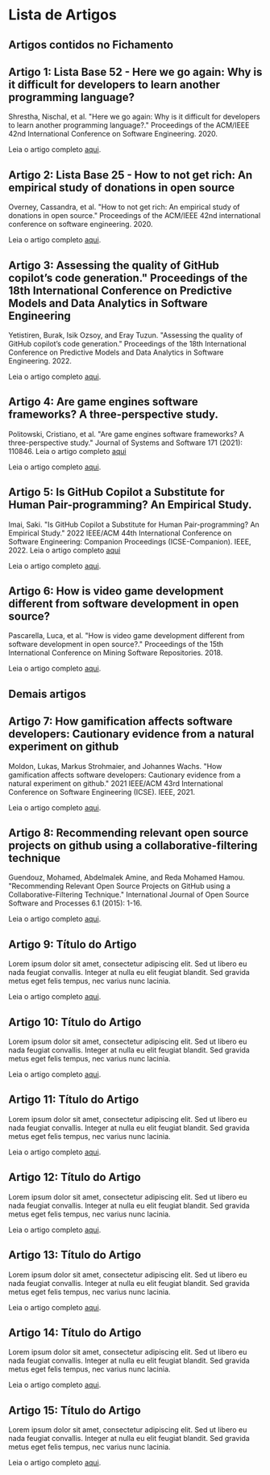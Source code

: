 # Lista de Artigos

## Artigos contidos no Fichamento

## Artigo 1: Lista Base 52 - Here we go again: Why is it difficult for developers to learn another programming language?
Shrestha, Nischal, et al. "Here we go again: Why is it difficult for developers to learn another programming language?." Proceedings of the ACM/IEEE 42nd International Conference on Software Engineering. 2020.

Leia o artigo completo [aqui](https://nischalshrestha.me/docs/cross_language_interference.pdf).

## Artigo 2: Lista Base 25 - How to not get rich: An empirical study of donations in open source

Overney, Cassandra, et al. "How to not get rich: An empirical study of donations in open source." Proceedings of the ACM/IEEE 42nd international conference on software engineering. 2020.

Leia o artigo completo [aqui](https://par.nsf.gov/servlets/purl/10190350).

## Artigo 3: Assessing the quality of GitHub copilot’s code generation." Proceedings of the 18th International Conference on Predictive Models and Data Analytics in Software Engineering

Yetistiren, Burak, Isik Ozsoy, and Eray Tuzun. "Assessing the quality of GitHub copilot’s code generation." Proceedings of the 18th International Conference on Predictive Models and Data Analytics in Software Engineering. 2022.

Leia o artigo completo [aqui](https://dl.acm.org/doi/pdf/10.1145/3558489.3559072).

## Artigo 4: Are game engines software frameworks? A three-perspective study.

Politowski, Cristiano, et al. "Are game engines software frameworks? A three-perspective study." Journal of Systems and Software 171 (2021): 110846. Leia o artigo completo [aqui](https://arxiv.org/pdf/2004.05705.pdf)

Leia o artigo completo [aqui](https://arxiv.org/pdf/2004.05705.pdf).

## Artigo 5: Is GitHub Copilot a Substitute for Human Pair-programming? An Empirical Study.

Imai, Saki. "Is GitHub Copilot a Substitute for Human Pair-programming? An Empirical Study." 2022 IEEE/ACM 44th International Conference on Software Engineering: Companion Proceedings (ICSE-Companion). IEEE, 2022. Leia o artigo completo [aqui](https://ieeexplore.ieee.org/abstract/document/9793778)

Leia o artigo completo [aqui](https://ieeexplore.ieee.org/abstract/document/9793778).

## Artigo 6: How is video game development different from software development in open source?

Pascarella, Luca, et al. "How is video game development different from software development in open source?." Proceedings of the 15th International Conference on Mining Software Repositories. 2018.

Leia o artigo completo [aqui](https://repository.tudelft.nl/islandora/object/uuid:9b1dec0d-28a7-4e67-aa7d-b510a1337f4b/datastream/OBJ1).


## Demais artigos


## Artigo 7: How gamification affects software developers: Cautionary evidence from a natural experiment on github

Moldon, Lukas, Markus Strohmaier, and Johannes Wachs. "How gamification affects software developers: Cautionary evidence from a natural experiment on github." 2021 IEEE/ACM 43rd International Conference on Software Engineering (ICSE). IEEE, 2021.

Leia o artigo completo [aqui](https://arxiv.org/pdf/2006.02371.pdf).

## Artigo 8: Recommending relevant open source projects on github using a collaborative-filtering technique

Guendouz, Mohamed, Abdelmalek Amine, and Reda Mohamed Hamou. "Recommending Relevant Open Source Projects on GitHub using a Collaborative-Filtering Technique." International Journal of Open Source Software and Processes 6.1 (2015): 1-16.

Leia o artigo completo [aqui](https://dl.acm.org/doi/abs/10.4018/IJOSSP.2015010101).

## Artigo 9: Título do Artigo

Lorem ipsum dolor sit amet, consectetur adipiscing elit. Sed ut libero eu nada feugiat convallis. Integer at nulla eu elit feugiat blandit. Sed gravida metus eget felis tempus, nec varius nunc lacinia.

Leia o artigo completo [aqui](link_para_o_artigo_9).

## Artigo 10: Título do Artigo

Lorem ipsum dolor sit amet, consectetur adipiscing elit. Sed ut libero eu nada feugiat convallis. Integer at nulla eu elit feugiat blandit. Sed gravida metus eget felis tempus, nec varius nunc lacinia.

Leia o artigo completo [aqui](link_para_o_artigo_10).

## Artigo 11: Título do Artigo

Lorem ipsum dolor sit amet, consectetur adipiscing elit. Sed ut libero eu nada feugiat convallis. Integer at nulla eu elit feugiat blandit. Sed gravida metus eget felis tempus, nec varius nunc lacinia.

Leia o artigo completo [aqui](link_para_o_artigo_11).

## Artigo 12: Título do Artigo

Lorem ipsum dolor sit amet, consectetur adipiscing elit. Sed ut libero eu nada feugiat convallis. Integer at nulla eu elit feugiat blandit. Sed gravida metus eget felis tempus, nec varius nunc lacinia.

Leia o artigo completo [aqui](link_para_o_artigo_12).

## Artigo 13: Título do Artigo

Lorem ipsum dolor sit amet, consectetur adipiscing elit. Sed ut libero eu nada feugiat convallis. Integer at nulla eu elit feugiat blandit. Sed gravida metus eget felis tempus, nec varius nunc lacinia.

Leia o artigo completo [aqui](link_para_o_artigo_13).

## Artigo 14: Título do Artigo

Lorem ipsum dolor sit amet, consectetur adipiscing elit. Sed ut libero eu nada feugiat convallis. Integer at nulla eu elit feugiat blandit. Sed gravida metus eget felis tempus, nec varius nunc lacinia.

Leia o artigo completo [aqui](link_para_o_artigo_14).

## Artigo 15: Título do Artigo

Lorem ipsum dolor sit amet, consectetur adipiscing elit. Sed ut libero eu nada feugiat convallis. Integer at nulla eu elit feugiat blandit. Sed gravida metus eget felis tempus, nec varius nunc lacinia.

Leia o artigo completo [aqui](link_para_o_artigo_15).
